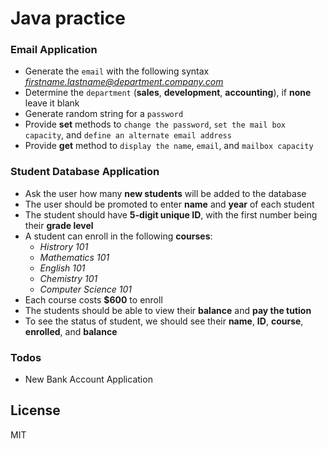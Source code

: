 # Java practice

### Email Application
- Generate the `email` with the following syntax *firstname.lastname@department.company.com*
- Determine the `department` (**sales**, **development**, **accounting**), if **none** leave it blank
- Generate random string for a `password`
- Provide **set** methods to `change the password`, `set the mail box capacity`, and `define an alternate email address`
- Provide **get** method to `display the name`, `email`, and `mailbox capacity`

### Student Database Application
- Ask the user how many **new students** will be added to the database
- The user should be promoted to enter **name** and **year** of each student
- The student should have **5-digit unique ID**, with the first number being their **grade level**
- A student can enroll in the following **courses**:
    - *Histrory 101*
    - *Mathematics 101*
    - *English 101*
    - *Chemistry 101*
    - *Computer Science 101*
- Each course costs **$600** to enroll
- The students should be able to view their **balance** and **pay the tution**
- To see the status of student, we should see their **name**, **ID**, **course**, **enrolled**, and **balance**

### Todos

- New Bank Account Application

License
----

MIT